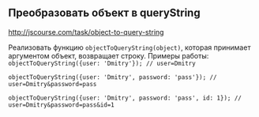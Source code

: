 ## Преобразовать объект в queryString
<http://jscourse.com/task/object-to-query-string>

Реализовать функцию `objectToQueryString(object)`, которая принимает аргументом объект,
возвращает строку.
Примеры работы:
`objectToQueryString({user: 'Dmitry'}); // user=Dmitry`

`objectToQueryString({user: 'Dmitry', password: 'pass'}); // user=Dmitry&password=pass`

`objectToQueryString({user: 'Dmitry', password: 'pass', id: 1}); // user=Dmitry&password=pass&id=1`
